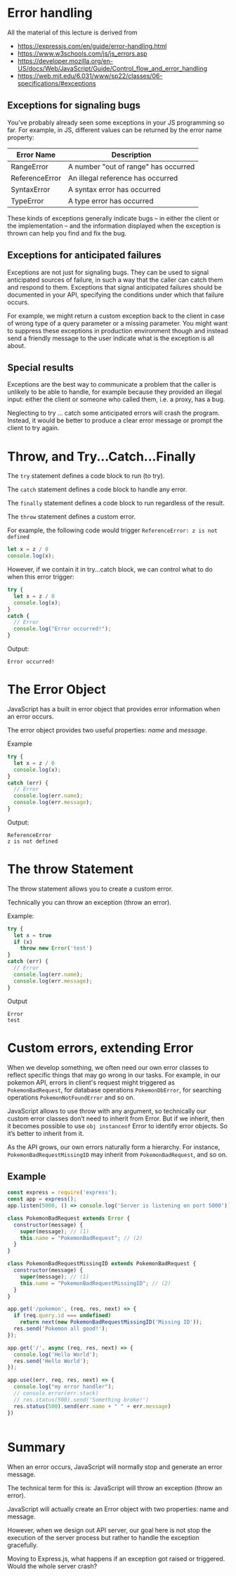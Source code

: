 # Error handling
All the material of this lecture is derived from 
- https://expressjs.com/en/guide/error-handling.html
- https://www.w3schools.com/js/js_errors.asp  
- https://developer.mozilla.org/en-US/docs/Web/JavaScript/Guide/Control_flow_and_error_handling
- https://web.mit.edu/6.031/www/sp22/classes/06-specifications/#exceptions


## Exceptions for signaling bugs
You’ve probably already seen some exceptions in your JS programming so far. For example, in JS, different values can be returned by the error name property:

|Error Name	|Description|
|---|---|
|RangeError	|A number "out of range" has occurred|
|ReferenceError	|An illegal reference has occurred|
|SyntaxError	|A syntax error has occurred|
|TypeError	|A type error has occurred|

These kinds of exceptions generally indicate bugs – in either the client or the implementation – and the information displayed when the exception is thrown can help you find and fix the bug.

## Exceptions for anticipated failures
Exceptions are not just for signaling bugs. They can be used to signal anticipated sources of failure, in such a way that the caller can catch them and respond to them. Exceptions that signal anticipated failures should be documented in your API, specifying the conditions under which that failure occurs. 

For example, we might return a custom exception back to the client in case of wrong type of a query parameter or a missing parameter. You might want to suppress these exceptions in production environment though and instead send a friendly message to the user indicate what is the exception is all about.   


## Special results
Exceptions are the best way to communicate a problem that the caller is unlikely to be able to handle, for example because they provided an illegal input: either the client or someone who called them, i.e. a proxy, has a bug.

Neglecting to try ... catch some anticipated errors will crash the program. Instead, it would be better to produce a clear error message or prompt the client to try again.

# Throw, and Try...Catch...Finally
The `try` statement defines a code block to run (to try).

The `catch` statement defines a code block to handle any error.

The `finally` statement defines a code block to run regardless of the result.

The `throw` statement defines a custom error.

For example, the following code would trigger `ReferenceError: z is not defined`
```js
let x = z / 0
console.log(x);
```

However, if we contain it in try...catch block, we can control what to do when this error trigger:

```js
try {
  let x = z / 0
  console.log(x);
}
catch {
  // Error
  console.log("Error occurred!");
}
```

Output:
```
Error occurred!
```

# The Error Object
JavaScript has a built in error object that provides error information when an error occurs.

The error object provides two useful properties: *name* and *message*.

Example
```js
try {
  let x = z / 0
  console.log(x);
}
catch (err) {
  // Error
  console.log(err.name);
  console.log(err.message);
}
```

Output:
```
ReferenceError
z is not defined
```

# The throw Statement
The throw statement allows you to create a custom error.

Technically you can throw an exception (throw an error).

Example:
```js
try {
  let x = true
  if (x)
    throw new Error('test')
}
catch (err) {
  // Error
  console.log(err.name);
  console.log(err.message);
}
```

Output
```
Error
test
```

# Custom errors, extending Error
When we develop something, we often need our own error classes to reflect specific things that may go wrong in our tasks. For example, in our pokemon API, errors in client's request might triggered as `PokemonBadRequest`, for database operations `PokemonDbError`, for searching operations `PokemonNotFoundError` and so on.

JavaScript allows to use throw with any argument, so technically our custom error classes don’t need to inherit from Error. But if we inherit, then it becomes possible to use `obj instanceof` Error to identify error objects. So it’s better to inherit from it.

As the API grows, our own errors naturally form a hierarchy. For instance, `PokemonBadRequestMissingID` may inherit from `PokemonBadRequest`, and so on.

## Example

```js
const express = require('express');
const app = express();
app.listen(5000, () => console.log('Server is listening on port 5000'));

class PokemonBadRequest extends Error {
  constructor(message) {
    super(message); // (1)
    this.name = "PokemonBadRequest"; // (2)
  }
}

class PokemonBadRequestMissingID extends PokemonBadRequest {
  constructor(message) {
    super(message); // (1)
    this.name = "PokemonBadRequestMissingID"; // (2)
  }
}

app.get('/pokemon', (req, res, next) => {
  if (req.query.id === undefined) 
    return next(new PokemonBadRequestMissingID('Missing ID'));
  res.send('Pokemon all good!');
});

app.get('/', async (req, res, next) => {
  console.log('Hello World');
  res.send('Hello World');
});

app.use((err, req, res, next) => {
  console.log("my error handler");
  // console.error(err.stack)
  // res.status(500).send('Something broke!')
  res.status(500).send(err.name + " " + err.message)
})



```



# Summary
When an error occurs, JavaScript will normally stop and generate an error message.

The technical term for this is: JavaScript will throw an exception (throw an error).

JavaScript will actually create an Error object with two properties: name and message.

However, when we design out API server, our goal here is  not stop the execution of the server process but rather to handle the exception gracefully. 

Moving to Express.js, what happens if an exception got raised or triggered. Would the whole server crash?